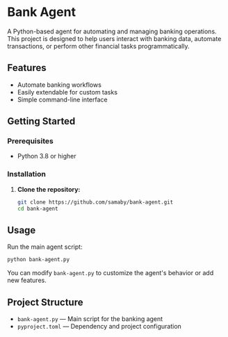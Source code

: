 # Bank Agent

A Python-based agent for automating and managing banking operations. This project is designed to help users interact with banking data, automate transactions, or perform other financial tasks programmatically.

## Features

- Automate banking workflows
- Easily extendable for custom tasks
- Simple command-line interface

## Getting Started

### Prerequisites

- Python 3.8 or higher


### Installation

1. **Clone the repository:**

   ```bash
   git clone https://github.com/samaby/bank-agent.git
   cd bank-agent
   ```

## Usage

Run the main agent script:

```bash
python bank-agent.py
```

You can modify `bank-agent.py` to customize the agent's behavior or add new features.

## Project Structure

- `bank-agent.py` — Main script for the banking agent
- `pyproject.toml` — Dependency and project configuration

